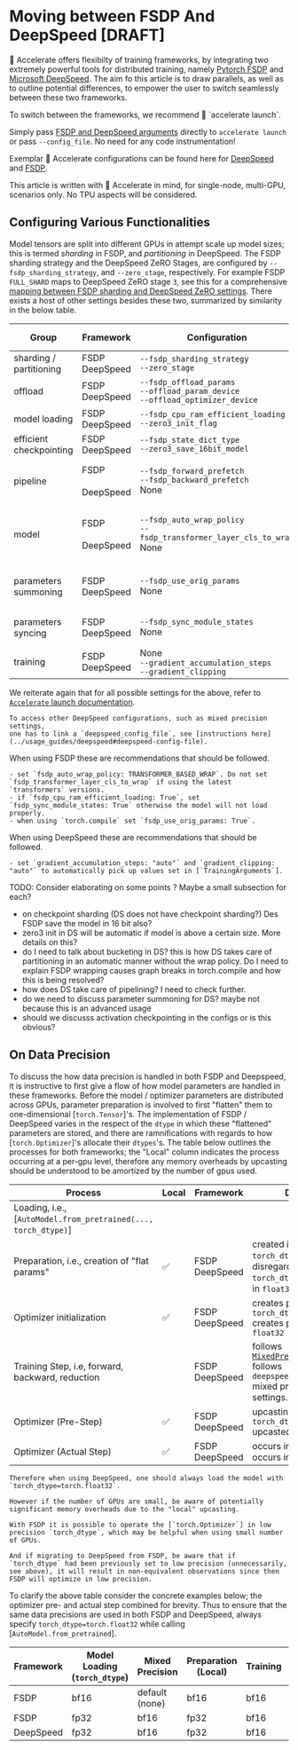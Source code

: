 <!--Copyright 2024 The HuggingFace Team. All rights reserved.

Licensed under the Apache License, Version 2.0 (the "License"); you may not use this file except in compliance with
the License. You may obtain a copy of the License at

http://www.apache.org/licenses/LICENSE-2.0

Unless required by applicable law or agreed to in writing, software distributed under the License is distributed on
an "AS IS" BASIS, WITHOUT WARRANTIES OR CONDITIONS OF ANY KIND, either express or implied. See the License for the
specific language governing permissions and limitations under the License.

⚠️ Note that this file is in Markdown but contain specific syntax for our doc-builder (similar to MDX) that may not be
rendered properly in your Markdown viewer.
-->

# Moving between FSDP And DeepSpeed [DRAFT]

🤗 Accelerate offers flexibilty of training frameworks, by integrating two extremely powerful tools for distributed training, namely [Pytorch FSDP](../usage_guides/fsdp.md) and [Microsoft DeepSpeed](../usage_guides/deepspeed.md). The aim fo this article is to draw parallels, as well as to outline potential differences, to empower the user to switch seamlessly between these two frameworks.

<Tip>
  To switch between the frameworks, we recommend 🤗 `accelerate launch`.

  Simply pass [FSDP and DeepSpeed arguments](../package_reference/cli#accelerate-launch) directly to `accelerate launch` or pass `--config_file`. No need for any code instrumentation!

  Exemplar 🤗 Accelerate configurations can be found here for [DeepSpeed](../usage_guides/deepspeed#accelerate-deepspeed-plugin) and [FSDP](../usage_guides/fsdp#how-it-works-out-of-the-box). 
 
</Tip>

<!--
The aim of this concept guide is to elucidate similarities/differences with empirical observations and code aspects.  We assume that 🤗 Accelerate is used and configured using the [FSDP and DeepSpeed arguments](../package_reference/cli.md#accelerate-launch). No TPU aspects are discussed. Also we focus only on single-node aspects.
-->

This article is written with 🤗 Accelerate in mind, for single-node, multi-GPU, scenarios only. No TPU aspects will be considered.

## Configuring Various Functionalities

Model tensors are split into different GPUs in attempt scale up model sizes; this is termed *sharding* in FSDP, and *partitioning* in DeepSpeed. The FSDP sharding strategy and the DeepSpeed ZeRO Stages, are configured by `--fsdp_sharding_strategy`, and `--zero_stage`, respectively.  For example FSDP `FULL_SHARD` maps to DeepSpeed ZeRO stage `3`, see this for a comprehensive [mapping between FSDP sharding and DeepSpeed ZeRO settings](../usage_guides/fsdp#mapping-between-fsdp-sharding-strategies-and-deepspeed-zero-stages). There exists a host of other settings besides these two, summarized by similarity in the below table.

Group | Framework | Configuration | Example | Restrictions (if any)
--|--|--|--|--
sharding / partitioning | FSDP<br>DeepSpeed | `--fsdp_sharding_strategy`<br>`--zero_stage` | `1` (`FULL_SHARD`) <br>`3` | 
offload | FSDP<br>DeepSpeed | `--fsdp_offload_params`<br>`--offload_param_device`<br>`--offload_optimizer_device` | `true`<br>`cpu`<br>`cpu` | all or nothing <br><br> 
model loading | FSDP<br>DeepSpeed | <span style="white-space:nowrap;">`--fsdp_cpu_ram_efficient_loading`</span><br>`--zero3_init_flag` | `true`<br>`true` | <br>only ZeRO 3
efficient checkpointing | FSDP<br>DeepSpeed | `--fsdp_state_dict_type`<br>`--zero3_save_16bit_model` |  `SHARDED_STATE_DICT`<br>`true` |  <br>only ZeRO 3
pipeline | FSDP<br><br>DeepSpeed | `--fsdp_forward_prefetch`<br>`--fsdp_backward_prefetch`<br>None | `true`<br>`BACKWARD_PRE` | <br><br>?? check for DS
model | FSDP<br><br>DeepSpeed |  `--fsdp_auto_wrap_policy`<br><span style="white-space:nowrap;">`--fsdp_transformer_layer_cls_to_wrap`</span><br>None | `TRANSFORMER_BASED_WRAP`<br><Layer Class> |<br>Usually not needed <br>Transparent to user.
parameters summoning | FSDP<br>DeepSpeed | `--fsdp_use_orig_params`<br>None | `true` | required for `torch.compile`<br>Transparent to user
parameters syncing | FSDP<br>DeepSpeed | `--fsdp_sync_module_states`<br>None | `true` | <br>?? Need to check
training | FSDP<br>DeepSpeed | None<br>`--gradient_accumulation_steps`<br>`--gradient_clipping` | <br>`auto`<br>`auto` | Transparent to user

We reiterate again that for all possible settings for the above, refer to [`Accelerate` launch documentation](../package_reference/cli#accelerate-launch).

<Tip>

    To access other DeepSpeed configurations, such as mixed precision settings, 
    one has to link a `deepspeed_config_file`, see [instructions here](../usage_guides/deepspeed#deepspeed-config-file).  
    
</Tip>

<!--
Since the terminologies used in FSDP and DeepSpeed are disparate, there are various guides that [reconcile the mapping between FSDP sharding and DeepSpeed ZeRO](../usage_guides/fsdp#mapping-between-fsdp-sharding-strategies-and-deepspeed-zero-stages). This section aims to reconcile these differences for a 🤗 Accelerate user that desires to use both frameworks in an equivalent manner.
In general, DeepSpeed offers more fine-grained control, but may incur extra memory consumption as model and optimizer parameters are always upcasted to `float32`. 
-->

<Tip>
    When using FSDP these are recommendations that should be followed.

    - set `fsdp_auto_wrap_policy: TRANSFORMER_BASED_WRAP`. Do not set `fsdp_transformer_layer_cls_to_wrap` if using the latest `transformers` versions.
    - if `fsdp_cpu_ram_efficient_loading: True`, set `fsdp_sync_module_states: True` otherwise the model will not load properly.
    - when using `torch.compile` set `fsdp_use_orig_params: True`.

</Tip>

<Tip>
    When using DeepSpeed these are recommendations that should be followed.

    - set `gradient_accumulation_steps: "auto"` and `gradient_clipping: "auto"` to automatically pick up values set in [`TrainingArguments`].

</Tip>

TODO: Consider elaborating on some points ? Maybe a small subsection for each?
- on checkpoint sharding (DS does not have checkpoint sharding?) Des FSDP save the model in 16 bit also?
- zero3 init in DS will be automatic if model is above a certain size. More details on this?
- do I need to talk about bucketing in DS? this is how DS takes care of partitioning in an automatic manner without the wrap policy. Do I need to explain FSDP wrapping causes graph breaks in torch.compile and how this is being resolved?
- how does DS take care of pipelining? I need to check further.
- do we need to discuss parameter summoning for DS? maybe not because this is an advanced usage
- should we discusss activation checkpointing in the configs or is this obvious?


## On Data Precision

To discuss the how data precision is handled in both FSDP and Deepspeed, it is instructive to first give a flow of how model parameters are handled in these frameworks. Before the model / optimizer parameters are distributed across GPUs, parameter preparation is involved to first "flatten" them to  one-dimensional [`torch.Tensor`]'s. The implementation of FSDP / DeepSpeed varies in the respect of the `dtype` in which these "flattened" parameters are stored, and there are ramnifications with regards to how [`torch.Optimizer`]'s allocate their `dtypes`'s. The table below outlines the processes for both frameworks; the "Local" column indicates the process occurring at a per-gpu level, therefore any memory overheads by upcasting should be understood to be amortized by the number of gpus used.

<!--
TODO: for FSDP there are some mixed precision settings like `keep_low_precision_grads`, should we discuss them? NVM, because they way huggingface prepares the model, keep_low_precision_grads will never need to be used
-->

Process | Local | Framework | Details
--|--|--|--
Loading, i.e., [`AutoModel.from_pretrained(..., torch_dtype)`] |  
Preparation, i.e., creation of "flat params" | ✅ | FSDP<br>DeepSpeed | created in `torch_dtype`.<br> disregards `torch_dtype`, created in `float32`.
Optimizer initialization | ✅ | FSDP<br>DeepSpeed  | creates parameters in `torch_dtype`<br> creates parameters in `float32`
Training Step, i.e, forward, backward, reduction | | FSDP<br>DeepSpeed  | follows [`MixedPrecision`](https://pytorch.org/docs/stable/fsdp.html#torch.distributed.fsdp.MixedPrecision)<br> follows `deepspeed_config_file` mixed precision settings.
Optimizer (Pre-Step) | ✅ | FSDP<br>DeepSpeed | upcasting (if any) to `torch_dtype`<br>upcasted to `float32`
Optimizer (Actual Step) | ✅ | FSDP<br>DeepSpeed  | occurs in `torch_dtype` <br> occurs in `float32`.


<!--
Both FSDP and DeepSpeed have logic for sharding/partitioning the model / optimizer parameters across GPUs; however there are some differences to be aware of. Both of these
frameworks will create new [`torch.Tensor`]'s to hold "flattened" parameters, which will be used to instantiate the optimizers in each shard/partition. However since the [`torch.Optimizer`]'s allocate their `dtypes`'s based on the optimized parameters, it is important to note the following:

For FSDP there are two options i) load and train/optimize the model in low precision, or ii) load in full precision and configure [`MixedPrecision`](https://pytorch.org/docs/stable/fsdp.html#torch.distributed.fsdp.MixedPrecision) to have activations / reduction performed in low precision. But for DeepSpeed always load the model in full precision. To summarize:
-->

<Tip warning={true}>

    Therefore when using DeepSpeed, one should always load the model with `torch_dtype=torch.float32`.

    However if the number of GPUs are small, be aware of potentially significant memory overheads due to the "local" upcasting.

</Tip>

<Tip warning={true}>

    With FSDP it is possible to operate the [`torch.Optimizer`] in low precision `torch_dtype`, which may be helpful when using small number of GPUs.

    And if migrating to DeepSpeed from FSDP, be aware that if `torch_dtype` had been previously set to low precision (unnecessarily, see above), it will result in non-equivalent observations since then FSDP will optimize in low precision.

</Tip>


To clarify the above table consider the concrete examples below; the optimizer pre- and actual step combined for brevity. Thus to ensure that the same data precisions are used in both FSDP and DeepSpeed, always specify `torch_dtype=torch.float32` while calling [`AutoModel.from_pretrained`].

Framework | Model Loading (`torch_dtype`) | Mixed Precision | Preparation (Local) | Training | Optimizer (Local)
--|--|--|--|--|--
FSDP | bf16 | default (none) | bf16 | bf16 | bf16
FSDP | fp32 | bf16 | fp32 | bf16 | fp32
DeepSpeed   | fp32 | bf16 | fp32 | bf16 | fp32